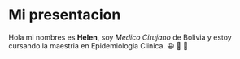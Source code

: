 # Mi presentacion
Hola mi nombres es **Helen**, soy  _Medico Cirujano_ de Bolivia y estoy cursando la maestria en Epidemiologia Clinica.
😀 👾 🤫
